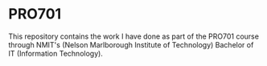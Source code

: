 # PRO701
This repository contains the work I have done as part of the PRO701 course through NMIT's (Nelson Marlborough Institute of Technology) Bachelor of IT (Information Technology).
